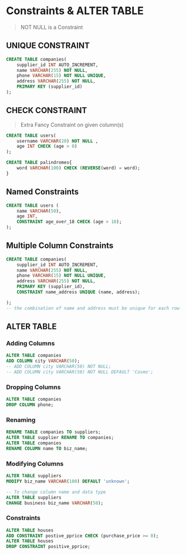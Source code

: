 # Constraints & ALTER TABLE

> NOT NULL is a Constraint

## UNIQUE CONSTRAINT

```sql
CREATE TABLE companies(
    supplier_id INT AUTO_INCREMENT,
    name VARCHAR(255) NOT NULL,
    phone VARCHAR(15) NOT NULL UNIQUE,
    address VARCHAR(255) NOT NULL,
    PRIMARY KEY (supplier_id)
);
```

## CHECK CONSTRAINT

> Extra Fancy Constraint on given column(s)

```sql
CREATE TABLE users(
    username VARCHAR(20) NOT NULL ,
    age INT CHECK (age > 0)
);

CREATE TABLE palindromes{
    word VARCHAR(100) CHECK (REVERSE(word) = word);
}
```

## Named Constraints

```sql
CREATE TABLE users (
    name VARCHAR(50),
    age INT,
    CONSTRAINT age_over_18 CHECK (age > 18);
);
```

## Multiple Column Constraints

```sql
CREATE TABLE companies(
    supplier_id INT AUTO_INCREMENT,
    name VARCHAR(255) NOT NULL,
    phone VARCHAR(15) NOT NULL UNIQUE,
    address VARCHAR(255) NOT NULL,
    PRIMARY KEY (supplier_id),
    CONSTRAINT name_address UNIQUE (name, address);

);
-- the combination of name and address must be unique for each row
```

## ALTER TABLE

### Adding Columns

```sql
ALTER TABLE companies
ADD COLUMN city VARCHAR(50);
-- ADD COLUMN city VARCHAR(50) NOT NULL;
-- ADD COLUMN city VARCHAR(50) NOT NULL DEFAULT 'Cosmo';

```

### Dropping Columns

```sql
ALTER TABLE companies
DROP COLUMN phone;
```

### Renaming

```sql
RENAME TABLE companies TO suppliers;
ALTER TABLE supplier RENAME TO companies;
ALTER TABLE companies
RENAME COLUMN name TO biz_name;
```

### Modifying Columns

```sql
ALTER TABLE suppliers
MODIFY biz_name VARCHAR(100) DEFAULT 'unknown';

-- To change column name and data type
ALTER TABLE suppliers
CHANGE business biz_name VARCHAR(50);
```

### Constraints

```sql
ALTER TABLE houses
ADD CONSTRAINT postive_pprice CHECK (purchase_price >= 0);
ALTER TABLE houses
DROP CONSTRAINT positive_pprice;
```
